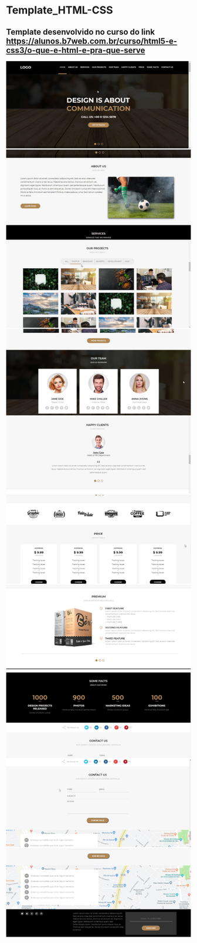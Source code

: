 # Template_HTML-CSS
## Template desenvolvido no curso do link https://alunos.b7web.com.br/curso/html5-e-css3/o-que-e-html-e-pra-que-serve
<img src="https://raw.githubusercontent.com/matheusosp/Template_HTML-CSS/main/media/readme/Template_photo1.jpg" />

<img src="https://raw.githubusercontent.com/matheusosp/Template_HTML-CSS/main/media/readme/Template_photo2.jpg" />

<img src="https://raw.githubusercontent.com/matheusosp/Template_HTML-CSS/main/media/readme/Template_photo4.jpg" />

<img src="https://raw.githubusercontent.com/matheusosp/Template_HTML-CSS/main/media/readme/Template_photo5.jpg" />

<img src="https://raw.githubusercontent.com/matheusosp/Template_HTML-CSS/main/media/readme/Template_photo6.jpg" />

<img src="https://raw.githubusercontent.com/matheusosp/Template_HTML-CSS/main/media/readme/Template_photo7.jpg" />

<img src="https://raw.githubusercontent.com/matheusosp/Template_HTML-CSS/main/media/readme/Template_photo8.jpg" />

<img src="https://raw.githubusercontent.com/matheusosp/Template_HTML-CSS/main/media/readme/Template_photo9.jpg" />

<img src="https://raw.githubusercontent.com/matheusosp/Template_HTML-CSS/main/media/readme/Template_photo_10.jpg" />

<img src="https://raw.githubusercontent.com/matheusosp/Template_HTML-CSS/main/media/readme/Template_photo11.jpg" />
